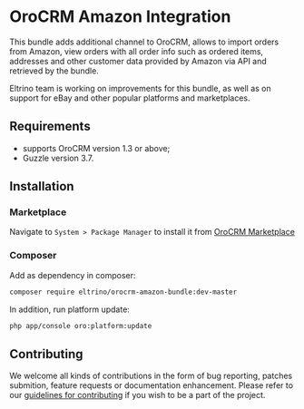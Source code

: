 # OroCRM Amazon Integration

This bundle adds additional channel to OroCRM, allows to import orders from Amazon, view orders with all order info such as ordered items, addresses and other customer data provided by Amazon via API and retrieved by the bundle.

Eltrino team is working on improvements for this bundle, as well as on support for eBay and other popular platforms and marketplaces.

## Requirements

- supports OroCRM version 1.3 or above;
- Guzzle version 3.7.

## Installation

### Marketplace

Navigate to `System > Package Manager` to install it from [OroCRM Marketplace][1]

### Composer

Add as dependency in composer:
```bash
composer require eltrino/orocrm-amazon-bundle:dev-master
```

In addition, run platform update:
```bash
php app/console oro:platform:update
```

[1]: http://www.orocrm.com/marketplace/oro-crm/package/orocrm-amazon-integration

## Contributing

We welcome all kinds of contributions in the form of bug reporting, patches submition, feature requests or documentation enhancement. Please refer to our [guidelines for contributing](https://github.com/eltrino/EltrinoOroCRMAmazonBundle/blob/master/Contributing.md) if you wish to be a part of the project.
